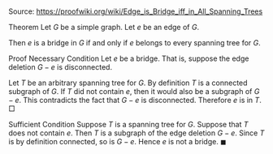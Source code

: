 # 

Source: https://proofwiki.org/wiki/Edge_is_Bridge_iff_in_All_Spanning_Trees



Theorem
Let $G$ be a simple graph.
Let $e$ be an edge of $G$.

Then $e$ is a bridge in $G$ if and only if $e$ belongs to every spanning tree for $G$.
 

Proof
Necessary Condition
Let $e$ be a bridge.
That is, suppose the edge deletion $G - e$ is disconnected.

Let $T$ be an arbitrary spanning tree for $G$.
By definition $T$ is a connected subgraph of $G$.
If $T$ did not contain $e$, then it would also be a subgraph of $G - e$.
This contradicts the fact that $G - e$ is disconnected.
Therefore $e$ is in $T$.
$\Box$


Sufficient Condition
Suppose $T$ is a spanning tree for $G$.
Suppose that $T$ does not contain $e$.
Then $T$ is a subgraph of the edge deletion $G - e$.
Since $T$ is by definition connected, so is $G - e$.
Hence $e$ is not a bridge.
$\blacksquare$





